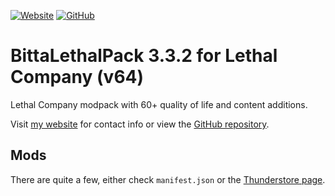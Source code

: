 [![Website](https://img.shields.io/badge/MY%20WEBSITE-b493f4?style=for-the-badge)](https://jatc251.com) [![GitHub](https://img.shields.io/badge/github-32d8ee?style=for-the-badge&logo=github)](https://github.com/Jatc252/BittaLethalPack)
# BittaLethalPack 3.3.2 for Lethal Company (v64)
Lethal Company modpack with 60+ quality of life and content additions.

Visit [my website](https://jatc251.com) for contact info or view the [GitHub repository](https://github.com/Jatc252/BittaLethalPack).

## Mods
There are quite a few, either check `manifest.json` or the [Thunderstore page](https://thunderstore.io/c/lethal-company/p/jatc251/BittaLethalPack/).